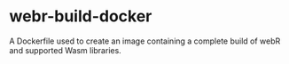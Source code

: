 # webr-build-docker
A Dockerfile used to create an image containing a complete build of webR and supported Wasm libraries.
